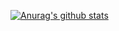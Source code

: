 [![Anurag's github stats](https://github-readme-stats.vercel.app/api?username=muhammadafin)](https://github.com/anuraghazra/github-readme-stats)
